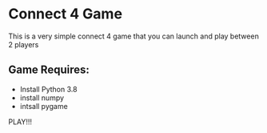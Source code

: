 # Connect 4 Game
This is a very simple connect 4 game that you can launch and play between 2 players

## Game Requires:
- Install Python 3.8
- install numpy 
- intsall pygame 

PLAY!!!
